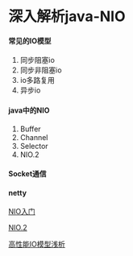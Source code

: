 # 深入解析java-NIO

#### 常见的IO模型

1. 同步阻塞io
2. 同步非阻塞io
3. io多路复用
4. 异步io

#### java中的NIO

1. Buffer
2. Channel
3. Selector
4. NIO.2

#### Socket通信

#### netty

[NIO入门](https://www.ibm.com/developerworks/cn/education/java/j-nio/j-nio.html)

[NIO.2](https://www.ibm.com/developerworks/java/library/j-nio2-1/index.html)

[高性能IO模型浅析](https://blog.csdn.net/baixiaoshi/article/details/48708347)